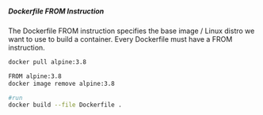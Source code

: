 #####  Dockerfile FROM Instruction
The Dockerfile FROM instruction specifies the base image / Linux distro we want to use to build a container.
Every Dockerfile must have a FROM instruction.

``````sh
docker pull alpine:3.8

FROM alpine:3.8
docker image remove alpine:3.8

#run
docker build --file Dockerfile .
``````
#####  

``````sh

``````
